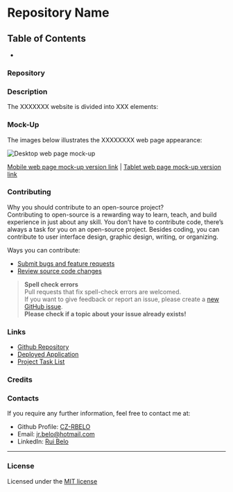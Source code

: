 # Repository Name

## Table of Contents

* 

### Repository


### Description

The XXXXXXX website is divided into XXX elements:



### Mock-Up

The images below illustrates the XXXXXXXX web page appearance:    

![Desktop web page mock-up](images/) 
  
  
[Mobile web page mock-up version link](images/) | [Tablet web page mock-up version link](images/)

### Contributing

Why you should contribute to an open-source project?  
Contributing to open-source is a rewarding way to learn, teach, and build experience in just about any skill.
You don’t have to contribute code, there’s always a task for you on an open-source project.
Besides coding, you can contribute to user interface design, graphic design, writing, or organizing.

Ways you can contribute:

* [Submit bugs and feature requests](https://github.com/CZ-RBelo/)
* [Review source code changes](https://github.com/CZ-RBelo/)

> **Spell check errors**  
>Pull requests that fix spell-check errors are welcomed.  
>If you want to give feedback or report an issue, please create a [new GitHub issue](https://github.com/CZ-RBelo/).  
>**Please check if a topic about your issue already exists!**

### Links

* [Github Repository](https://github.com/CZ-RBelo/)
* [Deployed Application](https://cz-rbelo.github.io/)
* [Project Task List](https://github.com/CZ-RBelo/)

### Credits



### Contacts

If you require any further information, feel free to contact me at:
 
* Github Profile: [CZ-RBELO](https://github.com/CZ-RBelo/)  
* Email: [jr.belo@hotmail.com](mailto:jr.belo@hotmail.com)
* LinkedIn: [Rui Belo](https://linkedin.com/in/ruibelo)

---
### License
Licensed under the [MIT license](/LICENSE)

